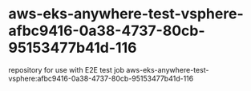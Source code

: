 # aws-eks-anywhere-test-vsphere-afbc9416-0a38-4737-80cb-95153477b41d-116
repository for use with E2E test job aws-eks-anywhere-test-vsphere:afbc9416-0a38-4737-80cb-95153477b41d-116
